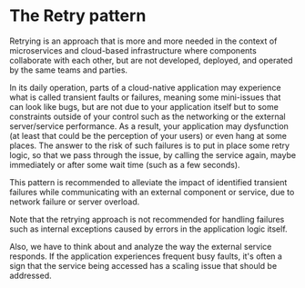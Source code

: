 # The Retry pattern


Retrying is an approach that is more and more needed in the context of microservices and
cloud-based infrastructure where components collaborate with each other, but are not
developed, deployed, and operated by the same teams and parties.

In its daily operation, parts of a cloud-native application may experience what is called
transient faults or failures, meaning some mini-issues that can look like bugs, but are not due
to your application itself but to some constraints outside of your control such as the
networking or the external server/service performance. As a result, your application may
dysfunction (at least that could be the perception of your users) or even hang at some
places. The answer to the risk of such failures is to put in place some retry logic, so that we
pass through the issue, by calling the service again, maybe immediately or after some wait
time (such as a few seconds).


This pattern is recommended to alleviate the impact of identified transient failures while
communicating with an external component or service, due to network failure or server
overload.

Note that the retrying approach is not recommended for handling failures such as internal
exceptions caused by errors in the application logic itself.

Also, we have to think about and analyze the way the external service responds. If the
application experiences frequent busy faults, it's often a sign that the service being accessed
has a scaling issue that should be addressed.